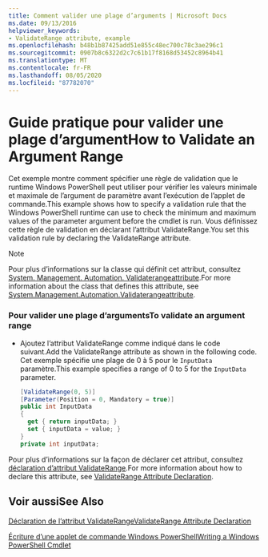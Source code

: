 ```yaml
---
title: Comment valider une plage d’arguments | Microsoft Docs
ms.date: 09/13/2016
helpviewer_keywords:
- ValidateRange attribute, example
ms.openlocfilehash: b48b1b87425add51e855c48ec700c78c3ae296c1
ms.sourcegitcommit: 0907b8c6322d2c7c61b17f8168d53452c8964b41
ms.translationtype: MT
ms.contentlocale: fr-FR
ms.lasthandoff: 08/05/2020
ms.locfileid: "87782070"
---
```

# <a name="how-to-validate-an-argument-range"></a><span data-ttu-id="8b52b-102">Guide pratique pour valider une plage d’argument</span><span class="sxs-lookup"><span data-stu-id="8b52b-102">How to Validate an Argument Range</span></span>

<span data-ttu-id="8b52b-103">Cet exemple montre comment spécifier une règle de validation que le runtime Windows PowerShell peut utiliser pour vérifier les valeurs minimale et maximale de l’argument de paramètre avant l’exécution de l’applet de commande.</span><span class="sxs-lookup"><span data-stu-id="8b52b-103">This example shows how to specify a validation rule that the Windows PowerShell runtime can use to check the minimum and maximum values of the parameter argument before the cmdlet is run.</span></span> <span data-ttu-id="8b52b-104">Vous définissez cette règle de validation en déclarant l’attribut ValidateRange.</span><span class="sxs-lookup"><span data-stu-id="8b52b-104">You set this validation rule by declaring the ValidateRange attribute.</span></span>

> [!NOTE]
> <span data-ttu-id="8b52b-105">Pour plus d’informations sur la classe qui définit cet attribut, consultez [System. Management. Automation. Validaterangeattribute](/dotnet/api/System.Management.Automation.ValidateRangeAttribute).</span><span class="sxs-lookup"><span data-stu-id="8b52b-105">For more information about the class that defines this attribute, see [System.Management.Automation.Validaterangeattribute](/dotnet/api/System.Management.Automation.ValidateRangeAttribute).</span></span>

### <a name="to-validate-an-argument-range"></a><span data-ttu-id="8b52b-106">Pour valider une plage d’arguments</span><span class="sxs-lookup"><span data-stu-id="8b52b-106">To validate an argument range</span></span>

- <span data-ttu-id="8b52b-107">Ajoutez l’attribut ValidateRange comme indiqué dans le code suivant.</span><span class="sxs-lookup"><span data-stu-id="8b52b-107">Add the ValidateRange attribute as shown in the following code.</span></span> <span data-ttu-id="8b52b-108">Cet exemple spécifie une plage de 0 à 5 pour le `InputData` paramètre.</span><span class="sxs-lookup"><span data-stu-id="8b52b-108">This example specifies a range of 0 to 5 for the `InputData` parameter.</span></span>

    ```csharp
    [ValidateRange(0, 5)]
    [Parameter(Position = 0, Mandatory = true)]
    public int InputData
    {
      get { return inputData; }
      set { inputData = value; }
    }
    private int inputData;
    ```

<span data-ttu-id="8b52b-109">Pour plus d’informations sur la façon de déclarer cet attribut, consultez [déclaration d’attribut ValidateRange](./validaterange-attribute-declaration.md).</span><span class="sxs-lookup"><span data-stu-id="8b52b-109">For more information about how to declare this attribute, see [ValidateRange Attribute Declaration](./validaterange-attribute-declaration.md).</span></span>

## <a name="see-also"></a><span data-ttu-id="8b52b-110">Voir aussi</span><span class="sxs-lookup"><span data-stu-id="8b52b-110">See Also</span></span>

[<span data-ttu-id="8b52b-111">Déclaration de l’attribut ValidateRange</span><span class="sxs-lookup"><span data-stu-id="8b52b-111">ValidateRange Attribute Declaration</span></span>](./validaterange-attribute-declaration.md)

[<span data-ttu-id="8b52b-112">Écriture d’une applet de commande Windows PowerShell</span><span class="sxs-lookup"><span data-stu-id="8b52b-112">Writing a Windows PowerShell Cmdlet</span></span>](./writing-a-windows-powershell-cmdlet.md)
